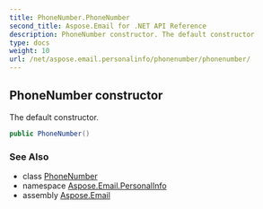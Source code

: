 ```yaml
---
title: PhoneNumber.PhoneNumber
second_title: Aspose.Email for .NET API Reference
description: PhoneNumber constructor. The default constructor
type: docs
weight: 10
url: /net/aspose.email.personalinfo/phonenumber/phonenumber/
---
```

## PhoneNumber constructor

The default constructor.

```csharp
public PhoneNumber()
```

### See Also

* class [PhoneNumber](../)
* namespace [Aspose.Email.PersonalInfo](../../phonenumber/)
* assembly [Aspose.Email](../../../)


